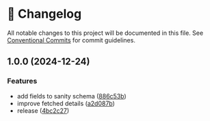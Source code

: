 <!-- markdownlint-disable --><!-- textlint-disable -->

# 📓 Changelog

All notable changes to this project will be documented in this file. See
[Conventional Commits](https://conventionalcommits.org) for commit guidelines.

## 1.0.0 (2024-12-24)

### Features

- add fields to sanity schema ([886c53b](https://github.com/SimeonGriggs/sanity-plugin-youtube-documents/commit/886c53b52beee741716cd7eff3b9f6ca5080348e))
- improve fetched details ([a2d087b](https://github.com/SimeonGriggs/sanity-plugin-youtube-documents/commit/a2d087b7f631d4e36dc76c509599e4646169c4f1))
- release ([4bc2c27](https://github.com/SimeonGriggs/sanity-plugin-youtube-documents/commit/4bc2c273a0e1a181bc1f61ce8b7d2ac71571a7d7))
